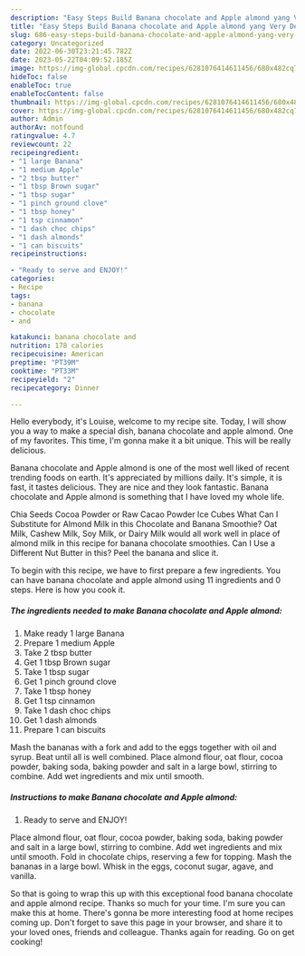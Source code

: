```yaml
---
description: "Easy Steps Build Banana chocolate and Apple almond yang Very Delicious"
title: "Easy Steps Build Banana chocolate and Apple almond yang Very Delicious"
slug: 686-easy-steps-build-banana-chocolate-and-apple-almond-yang-very-delicious
category: Uncategorized
date: 2022-06-30T23:21:45.782Z
date: 2023-05-22T04:09:52.185Z
image: https://img-global.cpcdn.com/recipes/6281076414611456/680x482cq70/banana-chocolate-and-apple-almond-recipe-main-photo.jpg
hideToc: false
enableToc: true
enableTocContent: false
thumbnail: https://img-global.cpcdn.com/recipes/6281076414611456/680x482cq70/banana-chocolate-and-apple-almond-recipe-main-photo.jpg
cover: https://img-global.cpcdn.com/recipes/6281076414611456/680x482cq70/banana-chocolate-and-apple-almond-recipe-main-photo.jpg
author: Admin
authorAv: notfound
ratingvalue: 4.7
reviewcount: 22
recipeingredient:
- "1 large Banana"
- "1 medium Apple"
- "2 tbsp butter"
- "1 tbsp Brown sugar"
- "1 tbsp sugar"
- "1 pinch ground clove"
- "1 tbsp honey"
- "1 tsp cinnamon"
- "1 dash choc chips"
- "1 dash almonds"
- "1 can biscuits"
recipeinstructions:

- "Ready to serve and ENJOY!"
categories:
- Recipe
tags:
- banana
- chocolate
- and

katakunci: banana chocolate and 
nutrition: 178 calories
recipecuisine: American
preptime: "PT39M"
cooktime: "PT33M"
recipeyield: "2"
recipecategory: Dinner

---
```



Hello everybody, it's Louise, welcome to my recipe site. Today, I will show you a way to make a special dish, banana chocolate and apple almond. One of my favorites. This time, I'm gonna make it a bit unique. This will be really delicious.

Banana chocolate and Apple almond is one of the most well liked of recent trending foods on earth. It's appreciated by millions daily. It's simple, it is fast, it tastes delicious. They are nice and they look fantastic. Banana chocolate and Apple almond is something that I have loved my whole life.

Chia Seeds Cocoa Powder or Raw Cacao Powder Ice Cubes What Can I Substitute for Almond Milk in this Chocolate and Banana Smoothie? Oat Milk, Cashew Milk, Soy Milk, or Dairy Milk would all work well in place of almond milk in this recipe for banana chocolate smoothies. Can I Use a Different Nut Butter in this? Peel the banana and slice it.


To begin with this recipe, we have to first prepare a few ingredients. You can have banana chocolate and apple almond using 11 ingredients and 0 steps. Here is how you cook it.

<!--inarticleads1-->

##### The ingredients needed to make Banana chocolate and Apple almond:

1. Make ready 1 large Banana
1. Prepare 1 medium Apple
1. Take 2 tbsp butter
1. Get 1 tbsp Brown sugar
1. Take 1 tbsp sugar
1. Get 1 pinch ground clove
1. Take 1 tbsp honey
1. Get 1 tsp cinnamon
1. Take 1 dash choc chips
1. Get 1 dash almonds
1. Prepare 1 can biscuits


Mash the bananas with a fork and add to the eggs together with oil and syrup. Beat until all is well combined. Place almond flour, oat flour, cocoa powder, baking soda, baking powder and salt in a large bowl, stirring to combine. Add wet ingredients and mix until smooth. 

<!--inarticleads2-->

##### Instructions to make Banana chocolate and Apple almond:


1. Ready to serve and ENJOY!

Place almond flour, oat flour, cocoa powder, baking soda, baking powder and salt in a large bowl, stirring to combine. Add wet ingredients and mix until smooth. Fold in chocolate chips, reserving a few for topping. Mash the bananas in a large bowl. Whisk in the eggs, coconut sugar, agave, and vanilla. 

So that is going to wrap this up with this exceptional food banana chocolate and apple almond recipe. Thanks so much for your time. I'm sure you can make this at home. There's gonna be more interesting food at home recipes coming up. Don't forget to save this page in your browser, and share it to your loved ones, friends and colleague. Thanks again for reading. Go on get cooking!
